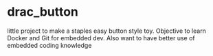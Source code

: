 # drac_button
little project to make a staples easy button style toy. Objective to learn Docker and Git for embedded dev. Also want to have better use of embedded coding knowledge
